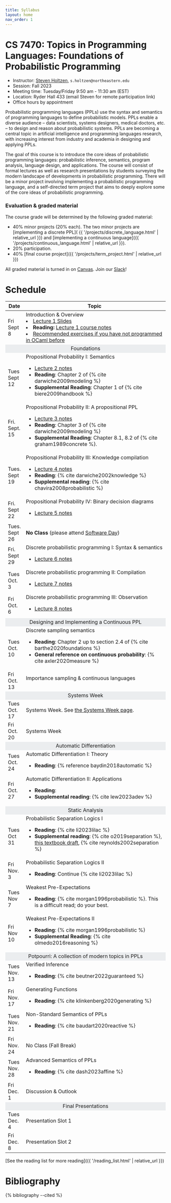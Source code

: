 ```yaml
---
title: Syllabus
layout: home
nav_order: 1
---
```


# CS 7470: Topics in Programming Languages: Foundations of Probabilistic Programming

* Instructor: <a href="https://www.khoury.northeastern.edu/home/sholtzen/">Steven Holtzen</a>, `s.holtzen@northeastern.edu`
* Session: Fall 2023
* Meeting time: Tuesday/Friday 9:50 am - 11:30 am (EST)
* Location: Ryder Hall 433 (email Steven for remote participation link)
* Office hours by appointment

Probabilistic programming languages (PPLs) use the syntax and semantics of
programming languages to define probabilistic models. PPLs enable a diverse
audience – data scientists, systems designers, medical doctors, etc. – to design
and reason about probabilistic systems. PPLs are becoming a central topic in
artificial intelligence and programming languages research, with increasing
interest from industry and academia in designing and applying PPLs.

The goal of this course is to introduce the core ideas of probabilistic
programming languages: probabilistic inference, semantics, program analysis,
language design, and applications. The course will consist of formal lectures as
well as research presentations by students surveying the modern landscape of
developments in probabilistic programming. There will be a minor project
involving implementing a probabilistic programming language, and a self-directed
term project that aims to deeply explore some of the core ideas of probabilistic
programming.

### Evaluation & graded material

The course grade will be determined by the following graded material:

* 40% minor projects (20% each). The two minor projects are [implementing a discrete PPL]( {{ '/projects/discrete_language.html' | relative_url }}) 
  and [implementing a continuous language]({{ '/projects/continuous_language.html' | relative_url }}). 
* 20% participation.
* 40% [final course project]({{ '/projects/term_project.html' | relative_url }})

All graded material is turned in on <a href="https://canvas.northeastern.edu">Canvas</a>. Join our <a href="https://join.slack.com/t/northeastern-7ho2086/shared_invite/zt-233t6oo4g-_ROUSvI1xAM5LN0rwQZpIg">Slack</a>!

# Schedule

<table>
<thead>
    <tr>
        <th style="width:5%">Date</th><th style="width: 100%">Topic</th>
    </tr>
</thead>


<tr>
    <td>Fri Sept 8</td>
    <td>
    <span class="lecture">Introduction & Overview</span>
    <li><a href="{{ '/assets/cs7470-lecture-1.pdf' | relative_url}}">Lecture 1 Slides</a></li>
    <li><b>Reading:</b> <a href="https://github.com/neuppl/CS7470-Notes/blob/main/lecture-1/lecture-1.pdf">Lecture 1 course notes</a></li>
    <li><a href="https://course.ccs.neu.edu/cs4410sp22/hw_warmup1_assignment.html">Recommended exercises if you have not programmed in OCaml before</a></li>
    <!-- <li><b>Supplemental Reading</b>: </li> -->
    </td>
</tr>


<tr>
  <td colspan="2" class="divider" style = "background-color: #EBEDEF;">
    <center>Foundations</center>
  </td>
</tr>



<tr>
    <td>Tues Sept 12</td>
    <td>
    <span class="lecture">Propositional Probability I: Semantics</span>
    <ul>
        <li><a href="https://github.com/neuppl/CS7470-Notes/blob/main/lecture-2/lecture-2.pdf">Lecture 2 notes</a></li>
        <li><b>Reading</b>: Chapter 2 of {% cite darwiche2009modeling %}</li>
        <li><b>Supplemental Reading</b>: Chapter 1 of {% cite biere2009handbook %}</li>
    </ul>
    </td>
</tr>

<tr>
    <td>Fri. Sept. 15</td>
    <td>
    <span class="lecture">Propositional Probability II: A propositional PPL</span>
    <ul>
        <li><a href="https://github.com/neuppl/CS7470-Notes/blob/main/lecture-3/lecture-3.pdf">Lecture 3 notes</a></li>
        <li><b>Reading</b>: Chapter 3 of {% cite darwiche2009modeling %}</li>
        <li><b>Supplemental Reading</b>: Chapter 8.1, 8.2 of {% cite  graham1989concrete %}. </li>
    </ul>
    </td>
</tr>


<tr>
    <td>Tues. Sept 19</td>
    <td>
        <span class="lecture">Propositional Probability III: Knowledge compilation</span>
        <ul>
            <li><a href="https://github.com/neuppl/CS7470-Notes/blob/main/lecture-4/lecture-4.pdf">Lecture 4 notes</a></li>
            <li><b>Reading</b>: {% cite darwiche2002knowledge %} </li>
            <li><b>Supplemental reading</b>: {% cite chavira2008probabilistic %}</li>
        </ul>
    </td>
</tr>

<tr>
    <td>Fri. Sept 22</td>
    <td>
        <span class="lecture">Propositional Probability IV: Binary decision diagrams</span>
        <ul>
            <li><a href="https://github.com/neuppl/CS7470-Notes/blob/main/lecture-5/lecture-5.pdf">Lecture 5 notes</a></li>
        </ul>
    </td>
</tr>


<tr>
    <td>Tues. Sept 26</td>
    <td>
        <span class="lecture"><b>No Class</b> (please attend <a href="https://neu-se.github.io/software-day-23/">Software Day</a>)</span>
    </td>
</tr>

<tr>
    <td>Fri. Sept 29</td>
    <td>
      <span class="lecture">Discrete probabilistic programming I: Syntax & semantics</span>
      <ul>
         <li><a href="https://github.com/neuppl/CS7470-Notes/blob/main/lecture-6/lecture-6.pdf">Lecture 6 notes</a></li>
      </ul>
    </td>
</tr>

<tr>
   <td>Tues Oct. 3</td>
   <td>
        <span class="lecture">Discrete probabilistic programming II: Compilation</span>
        <ul>
            <li><a href="https://github.com/neuppl/CS7470-Notes/blob/main/lecture-7/lecture-7.pdf">Lecture 7 notes</a></li>
        </ul>
   </td>
</tr>

<tr>
   <td>Fri Oct. 6</td>
   <td>
        <span class="lecture">Discrete probabilistic programming III: Observation</span>
        <ul>
         <li><a href="https://github.com/neuppl/CS7470-Notes/blob/main/lecture-8/lecture-8.pdf">Lecture 8 notes</a></li>
        </ul>
   </td>
</tr>

<tr>
  <td colspan="2" class="divider" style = "background-color: #EBEDEF;">
    <center>Designing and Implementing a Continuous PPL</center>
  </td>
</tr>

<tr>
   <td>Tues Oct. 10</td>
   <td>
        <span class="lecture">Discrete sampling semantics</span>
        <ul>
            <li><b>Reading</b>: Chapter 2 up to section 2.4 of {% cite barthe2020foundations %}</li>
            <li><b>General reference on continuous probability</b>: {% cite axler2020measure %} </li>
        </ul>
   </td>
</tr>

<tr>
   <td>Fri Oct. 13</td>
   <td>
        <span class="lecture">Importance sampling & continuous languages</span>
        <ul>
        </ul>
   </td>
</tr>


<tr>
  <td colspan="2" class="divider" style = "background-color: #EBEDEF;">
    <center>Systems Week</center>
  </td>
</tr>


<tr>
   <td>Tues Oct. 17</td>
   <td>
        <span class="lecture">Systems Week</span>. See <a href="{{ '/systems.html' | relative_url }}">the Systems Week page</a>.
   </td>
</tr>
<tr>
   <td>Fri Oct. 20</td>
   <td>
        <span class="lecture">Systems Week</span>
   </td>
</tr>


<tr>
  <td colspan="2" class="divider" style = "background-color: #EBEDEF;">
    <center>Automatic Differentiation</center>
  </td>
</tr>

<tr>
   <td>Tues Oct. 24</td>
   <td>
        <span class="lecture">Automatic Differentiation I: Theory</span>
        <ul>
        <li><b>Reading</b>: {% reference baydin2018automatic %}</li>
        </ul>
   </td>
</tr>

<tr>
   <td>Fri Oct. 27</td>
   <td>
        <span class="lecture">Automatic Differentiation II: Applications</span>
        <ul>
        <li><b>Reading</b>: </li>
        <li><b>Supplemental reading</b>: {% cite lew2023adev %} </li>
        </ul>
   </td>
</tr>

<tr>
  <td colspan="2" class="divider" style = "background-color: #EBEDEF;">
    <center>Static Analysis</center>
  </td>
</tr>

<tr>
   <td>Tues Oct 31</td>
   <td>
        <span class="lecture">Probabilistic Separation Logics I</span>
        <ul>
        <li><b>Reading</b>: {% cite li2023lilac %}  </li>
        <li><b>Supplemental reading</b>: {% cite o2019separation %}, <a href="https://www.cs.cmu.edu/~jcr/copenhagen08.pdf">this textbook draft</a>, {% cite reynolds2002separation %}</li>
        </ul>
   </td>
</tr>

<tr>
   <td>Fri Nov. 3</td>
   <td>
        <span class="lecture">Probabilistic Separation Logics II</span>
        <ul>
        <li><b>Reading</b>: Continue {% cite li2023lilac %}</li>
        </ul>
   </td>
</tr>



<tr>
   <td>Tues Nov 7</td>
   <td>
        <span class="lecture">Weakest Pre-Expectations</span>
        <ul>
        <li><b>Reading</b>: {% cite morgan1996probabilistic %}. This is a difficult read; do your best.</li>
        </ul>
   </td>
</tr>

<tr>
   <td>Fri Nov 10</td>
   <td>
        <span class="lecture"> Weakest Pre-Expectations II</span>
        <ul>
        <li><b>Reading</b>: {% cite morgan1996probabilistic %} </li>
        <li><b>Supplemental Reading</b>: {% cite olmedo2016reasoning %} </li>
        </ul>
   </td>
</tr>


<tr>
  <td colspan="2" class="divider" style = "background-color: #EBEDEF;">
    <center>Potpourri: A collection of modern topics in PPLs</center>
  </td>
</tr>

<tr>
   <td>Tues Nov. 13</td>
   <td>
        <span class="lecture">Verified Inference</span>
        <ul>
        <li><b>Reading</b>: {% cite beutner2022guaranteed %} </li>
        </ul>
   </td>
</tr>

<tr>
   <td>Fri Nov. 17</td>
   <td>
        <span class="lecture">Generating Functions</span>
        <ul>
        <li><b>Reading</b>: {% cite klinkenberg2020generating %} </li>
        </ul>
   </td>
</tr>


<tr>
   <td>Tues Nov. 21</td>
   <td>
        <span class="lecture">Non-Standard Semantics of PPLs</span>
        <ul>
        <li><b>Reading</b>: {% cite baudart2020reactive %} </li>
        </ul>
   </td>
</tr>

<tr>
   <td>Fri Nov. 24</td>
   <td>
        <span class="lecture">No Class (Fall Break)</span>
   </td>
</tr>

<tr>
   <td>Tues Nov. 28</td>
   <td>
        <span class="lecture">Advanced Semantics of PPLs</span>
        <ul>
        <li><b>Reading</b>: {% cite dash2023affine %} </li>
        </ul>
   </td>
</tr>

<tr>
   <td>Fri Dec. 1</td>
   <td>
        <span class="lecture">Discussion & Outlook</span>
   </td>
</tr>



<tr>
  <td colspan="2" class="divider" style = "background-color: #EBEDEF;">
    <center>Final Presentations</center>
  </td>
</tr>

<tr>
   <td>Tues Dec. 4</td>
   <td>
        <span class="lecture">Presentation Slot 1</span>
   </td>
</tr>

<tr>
   <td>Fri Dec. 8</td>
   <td>
        <span class="lecture">Presentation Slot 2</span>
   </td>
</tr>

</table>

[See the reading list for more reading]({{ '/reading_list.html' | relative_url }})

# Bibliography

{% bibliography --cited %}
